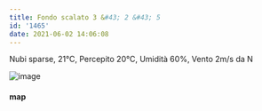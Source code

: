 ```yaml
---
title: Fondo scalato 3 &#43; 2 &#43; 5
id: '1465'
date: 2021-06-02 14:06:08
---
```


Nubi sparse, 21°C, Percepito 20°C, Umidità 60%, Vento 2m/s da N

![image](/images/2021/08/20210602-activity-map.png)

#### map
